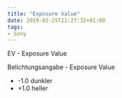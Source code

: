 ```yaml
---
title: "Exposure Value"
date: 2019-02-25T21:27:32+01:00
tags:
- Sony
---
```


EV - Exposure Value

Belichtungsangabe - Exposure Value

* -1.0 dunkler
* +1.0 heller

